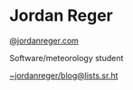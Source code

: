 # Jordan Reger

[@jordanreger.com](https://bsky.app/profile/jordanreger.com)

Software/meteorology student


[~jordanreger/blog@lists.sr.ht](https://lists.sr.ht/~jordanreger/blog)